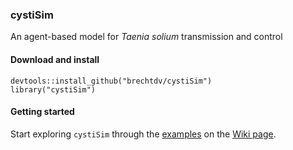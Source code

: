 ### cystiSim

An agent-based model for _Taenia solium_ transmission and control

#### Download and install

    devtools::install_github("brechtdv/cystiSim")
	library("cystiSim")

#### Getting started

Start exploring `cystiSim` through the [examples](https://github.com/brechtdv/cystiSim/wiki/examples) on the [Wiki page](https://github.com/brechtdv/cystiSim/wiki).